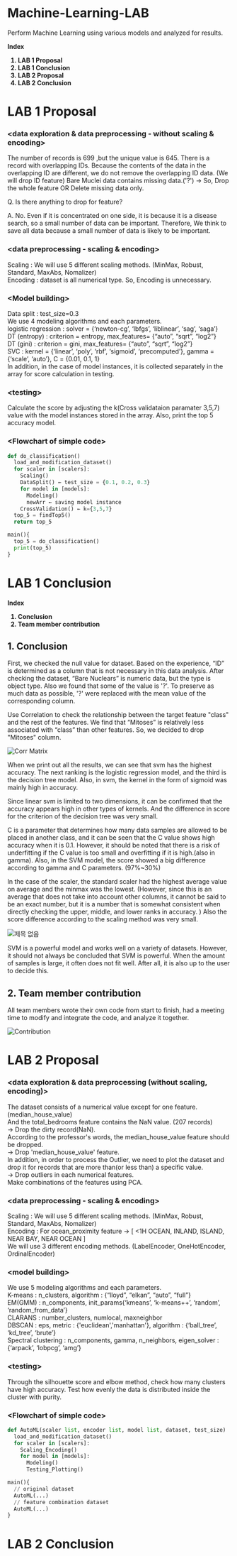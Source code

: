 # Machine-Learning-LAB

Perform Machine Learning using various models and analyzed for results.

<b>Index
1. LAB 1 Proposal
2. LAB 1 Conclusion
3. LAB 2 Proposal
4. LAB 2 Conclusion
</b>

# LAB 1 Proposal
### <data exploration & data preprocessing - without scaling & encoding>

The number of records is 699 ,but the unique value is 645. There is a record with overlapping IDs. Because the contents of the data in the overlapping ID are different, we do not remove the overlapping ID data. (We will drop ID feature)
Bare Muclei data contains missing data.('?')
-> So, Drop the whole feature OR Delete missing data only.

Q. Is there anything to drop for feature?

A. No. Even if it is concentrated on one side, it is because it is a disease search, so a small number of data can be important. Therefore, We think to save all data because a small number of data is likely to be important.


### <data preprocessing - scaling & encoding>

Scaling : We will use 5 different scaling methods. (MinMax, Robust, Standard, MaxAbs, Nomalizer)<br>
Encoding : dataset is all numerical type. So, Encoding is unnecessary.


### <Model building&gt;

Data split : test_size=0.3<br>
We use 4 modeling algorithms and each parameters.<br>
logistic regression : solver = {‘newton-cg’, ‘lbfgs’, ‘liblinear’, ‘sag’, ‘saga’}<br>
DT (entropy) : criterion = entropy, max_features= {“auto”, “sqrt”, “log2”}<br>
DT (gini) : criterion = gini, max_features= {“auto”, “sqrt”, “log2”}<br>
SVC : kernel = {‘linear’, ‘poly’, ‘rbf’, ‘sigmoid’, ‘precomputed’}, gamma = {‘scale’, ‘auto’}, C = {0.01, 0.1, 1}<br>
In addition, in the case of model instances, it is collected separately in the array for score calculation in testing.


### <testing&gt;
Calculate the score by adjusting the k(Cross validataion paramater 3,5,7) value with the model instances stored in the array. Also, print the top 5 accuracy model.


### <Flowchart of simple code&gt;
```python
def do_classification()
  load_and_modification_dataset()
  for scaler in [scalers]:
    Scaling()
    DataSplit() ← test_size = {0.1, 0.2, 0.3}
    for model in [models]:
      Modeling()
      newArr ← saving model instance
    CrossValidation() ← k={3,5,7}
  top_5 = findTop5()
  return top_5

main(){
  top_5 = do_classification()
  print(top_5)
}
```

# LAB 1 Conclusion

<b>Index
1. Conclusion
2. Team member contribution
</b>

## 1. Conclusion

First, we checked the null value for dataset. Based on the experience, “ID” is determined as a column that is not necessary in this data analysis. After checking the dataset, “Bare Nuclears” is numeric data, but the type is object type. Also we found that some of the value is '?'. To preserve as much data as possible, '?' were replaced with the mean value of the corresponding column. 

Use Correlation to check the relationship between the target feature "class" and the rest of the features. We find that “Mitoses” is relatively less associated with “class” than other features. So, we decided to drop "Mitoses" column.

![Corr Matrix](https://user-images.githubusercontent.com/69946205/194837456-2e6eeef9-bbd6-4f38-ab9d-9091a8e0a637.png)

When we print out all the results, we can see that svm has the highest accuracy. The next ranking is the logistic regression model, and the third is the decision tree model. Also, in svm, the kernel in the form of sigmoid was mainly high in accuracy.

Since linear svm is limited to two dimensions, it can be confirmed that the accuracy appears high in other types of kernels. And the difference in score for the criterion of the decision tree was very small.

C is a parameter that determines how many data samples are allowed to be placed in another class, and it can be seen that the C value shows high accuracy when it is 0.1. However, it should be noted that there is a risk of underfitting if the C value is too small and overfitting if it is high.(also in gamma). Also, in the SVM model, the score showed a big difference according to gamma and C parameters. (97%~30%)

In the case of the scaler, the standard scaler had the highest average value on average and the minmax was the lowest. (However, since this is an average that does not take into account other columns, it cannot be said to be an exact number, but it is a number that is somewhat consistent when directly checking the upper, middle, and lower ranks in accuracy. ) Also the score difference according to the scaling method was very small. <br>

![제목 없음](https://user-images.githubusercontent.com/69946205/194837945-ee350c16-0b1c-4cab-94ff-1419523efa1b.png)

SVM is a powerful model and works well on a variety of datasets. However, it should not always be concluded that SVM is powerful. When the amount of samples is large, it often does not fit well. After all, it is also up to the user to decide this.

## 2. Team member contribution

All team members wrote their own code from start to finish, had a meeting time to modify and integrate the code, and analyze it together.

![Contribution](https://user-images.githubusercontent.com/69946205/194838213-4a4e230a-36ee-4e1c-a974-85a304532aa0.png)

# LAB 2 Proposal

### <data exploration & data preprocessing (without scaling, encoding)&gt;
The dataset consists of a numerical value except for one feature. (median_house_value)<br>
And the total_bedrooms feature contains the NaN value. (207 records)<br>
-> Drop the dirty record(NaN).<br>
According to the professor's words, the median_house_value feature should be dropped.<br>
-> Drop 'median_house_value' feature.<br>
In addition, in order to process the Outlier, we need to plot the dataset and drop it for records that are more than(or less than) a specific value.<br>
-> Drop outliers in each numerical features.<br>
Make combinations of the features using PCA. <br>

### <data preprocessing - scaling & encoding>
Scaling : We will use 5 different scaling methods. (MinMax, Robust, Standard, MaxAbs, Nomalizer)<br>
Encoding : For ocean_proximity feature -> [ <1H OCEAN, INLAND, ISLAND, NEAR BAY, NEAR OCEAN ] <br>
We will use 3 different encoding methods. (LabelEncoder, OneHotEncoder, OrdinalEncoder)

### <model building&gt;
We use 5 modeling algorithms and each parameters.<br>
K-means : n_clusters, algorithm : {“lloyd”, “elkan”, “auto”, “full”}<br>
EM(GMM) : n_components, init_params{‘kmeans’, ‘k-means++’, ‘random’, ‘random_from_data’}<br>
CLARANS :	number_clusters, numlocal, maxneighbor<br>
DBSCAN : eps, metric : {'euclidean','manhattan'}, algorithm : {‘ball_tree’, ‘kd_tree’, ‘brute’}<br>
Spectral clustering : n_components, gamma, n_neighbors, eigen_solver : {‘arpack’, ‘lobpcg’, ‘amg’}<br>

### <testing&gt;
Through the silhouette score and elbow method, check how many clusters have high accuracy. Test how evenly the data is distributed inside the cluster with purity.

### <Flowchart of simple code&gt;
```python
def AutoML(scaler list, encoder list, model list, dataset, test_size)
  load_and_modification_dataset()
  for scaler in [scalers]:
    Scaling_Encoding()
    for model in [models]:
      Modeling()
      Testing_Plotting()

main(){
  // original dataset
  AutoML(...)
  // feature combination dataset
  AutoML(...)
}
```

# LAB 2 Conclusion

